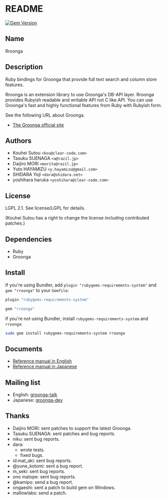 # README

[![Gem Version](https://badge.fury.io/rb/rroonga.svg)](https://badge.fury.io/rb/rroonga)

## Name

Rroonga

## Description

Ruby bindings for Groonga that provide full text search and
column store features.

Rroonga is an extension library to use Groonga's DB-API
layer. Rroonga provides Rubyish readable and writable API
not C like API. You can use Groonga's fast and highly
functional features from Ruby with Rubyish form.

See the following URL about Groonga.

* [The Groonga official site](https://groonga.org/)

## Authors

* Kouhei Sutou `<kou@clear-code.com>`
* Tasuku SUENAGA `<a@razil.jp>`
* Daijiro MORI `<morita@razil.jp>`
* Yuto HAYAMIZU `<y.hayamizu@gmail.com>`
* SHIDARA Yoji `<dara@shidara.net>`
* yoshihara haruka `<yoshihara@clear-code.com>`

## License

LGPL 2.1. See license/LGPL for details.

(Kouhei Sutou has a right to change the license including
contributed patches.)

## Dependencies

* Ruby
* Groonga

## Install

If you're using Bundler, add `plugin "rubygems-requirements-system"`
and `gem "rroonga"` to your `Gemfile`:

```ruby
plugin "rubygems-requirements-system"

gem "rroonga"
```

If you're not using Bundler, install `rubygems-requirements-system`
and `rroonga`:

```bash
sudo gem install rubygems-requirements-system rroonga
```

## Documents

* [Reference manual in English](https://ranguba.org/rroonga/en/)
* [Reference manual in Japanese](https://ranguba.org/rroonga/ja/)

## Mailing list

* English: [groonga-talk](https://lists.sourceforge.net/mailman/listinfo/groonga-talk)
* Japanese: [groonga-dev](https://lists.sourceforge.jp/mailman/listinfo/groonga-dev)

## Thanks

* Daijiro MORI: sent patches to support the latest Groonga.
* Tasuku SUENAGA: sent patches and bug reports.
* niku: sent bug reports.
* dara:
  * wrote tests.
  * fixed bugs.
* id:mat_aki: sent bug reports.
* @yune_kotomi: sent a bug report.
* m_seki: sent bug reports.
* ono matope: sent bug reports.
* @kamipo: send a bug report.
* ongaeshi: sent a patch to build gem on Windows.
* mallowlabs: send a patch.
